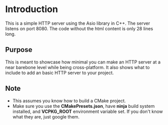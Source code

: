 # Introduction

This is a simple HTTP server using the Asio library in C++. The server listens on port 8080. The code without the html content is only 28 lines long.

## Purpose

This is meant to showcase how minimal you can make an HTTP server at a near barebone level while being cross-platform. It also shows what to include to add an basic HTTP server to your project.

## Note

- This assumes you know how to build a CMake project.
- Make sure you use the **CMakePresets.json**, have **ninja** build system installed, and **VCPKG_ROOT** environment variable set. If you don't know what they are, just google them.
